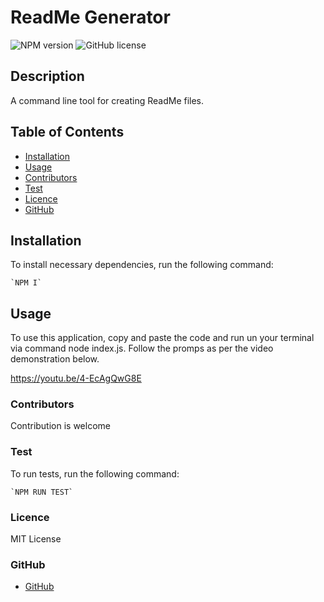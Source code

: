 # **ReadMe Generator**
  ![NPM version](https://img.shields.io/badge/npm-6.14.4-green)
  ![GitHub license](https://img.shields.io/badge/License-MITLicense-blue.svg)

## Description
    
  A command line tool for creating ReadMe files.

## Table of Contents
  - [Installation](#Installation)
  - [Usage](#Usage)
  - [Contributors](#Contributors)
  - [Test](#Tests)
  - [Licence](#Licence)
  - [GitHub](#GitHub)
    
## Installation

  To install necessary dependencies, run the following command:
    
    `NPM I`
    
          

## Usage 
    
  To use this application, copy and paste the code and run un your terminal via command node index.js. Follow the promps as per the video demonstration below. 

  https://youtu.be/4-EcAgQwG8E

### Contributors
   
  Contribution is welcome
   
### Test

  To run tests, run the following command:
    
    `NPM RUN TEST`
    
    
### Licence
    
  MIT License
  
### GitHub
    
  - [GitHub](m.loibner@hotmail.com)

 

